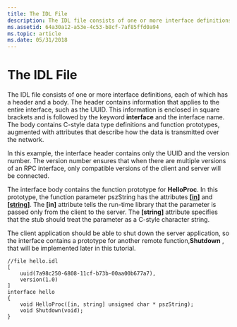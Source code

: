 ```yaml
---
title: The IDL File
description: The IDL file consists of one or more interface definitions, each of which has a header and a body.
ms.assetid: 64a30a12-a53e-4c53-b8cf-7af85ffd0a94
ms.topic: article
ms.date: 05/31/2018
---
```


# The IDL File

The IDL file consists of one or more interface definitions, each of which has a header and a body. The header contains information that applies to the entire interface, such as the UUID. This information is enclosed in square brackets and is followed by the keyword **interface** and the interface name. The body contains C-style data type definitions and function prototypes, augmented with attributes that describe how the data is transmitted over the network.

In this example, the interface header contains only the UUID and the version number. The version number ensures that when there are multiple versions of an RPC interface, only compatible versions of the client and server will be connected.

The interface body contains the function prototype for **HelloProc**. In this prototype, the function parameter pszString has the attributes **\[**[**in**](https://docs.microsoft.com/windows/desktop/Midl/in)**\]** and **\[**[**string**](https://docs.microsoft.com/windows/desktop/Midl/string)**\]**. The **\[in\]** attribute tells the run-time library that the parameter is passed only from the client to the server. The **\[string\]** attribute specifies that the stub should treat the parameter as a C-style character string.

The client application should be able to shut down the server application, so the interface contains a prototype for another remote function,**Shutdown** , that will be implemented later in this tutorial.

``` syntax
//file hello.idl
[
    uuid(7a98c250-6808-11cf-b73b-00aa00b677a7),
    version(1.0)
]
interface hello
{
    void HelloProc([in, string] unsigned char * pszString);
    void Shutdown(void);
}
```

 

 




